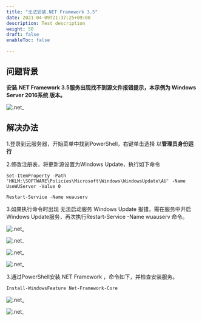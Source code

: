 ```yaml
---
title: "无法安装.NET Framework 3.5"
date: 2021-04-09T21:37:25+09:00
description: Test description
weight: 50
draft: false
enableToc: false

---
```




## 问题背景

**安装.NET Framework 3.5服务出现找不到源文件报错提示，本示例为 Windows Server 2016系统 版本。**

 ![.net_](../../../_images/windows_.net1.png)

## 解决办法

1.登录到云服务器，开始菜单中找到PowerShell，右键单击选择 以**管理员身份运行**

2.修改注册表，将更新源设置为Windows Update，执行如下命令

```
Set-ItemProperty -Path 'HKLM:\SOFTWARE\Policies\Microsoft\Windows\WindowsUpdate\AU' -Name UseWUServer -Value 0

Restart-Service -Name wuauserv
```



3.如果执行命令时出现 无法启动服务 Windows Update 报错，需在服务中开启Windows Update服务，再次执行Restart-Service -Name wuauserv 命令。

 ![.net_](../../../_images/windows_.net2.png)

 ![.net_](../../../_images/windows_.net3.png)

 ![.net_](../../../_images/windows_.net3.png)

 ![.net_](../../../_images/windows_.net4.png)

3.通过PowerShell安装.NET Framework ，命令如下，并检查安装服务。

```1
Install-WindowsFeature Net-Framework-Core
```

 ![.net_](../../../_images/windows_.net5.png)

 ![.net_](../../../_images/windows_.net6.png)
